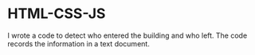 # HTML-CSS-JS
I wrote a code to detect who entered the building and who left. The code records the
information in a text document.

